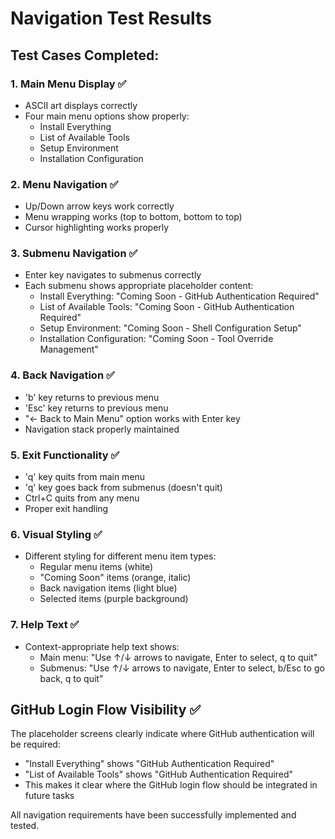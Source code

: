 # Navigation Test Results

## Test Cases Completed:

### 1. Main Menu Display ✅
- ASCII art displays correctly
- Four main menu options show properly:
  - Install Everything
  - List of Available Tools  
  - Setup Environment
  - Installation Configuration

### 2. Menu Navigation ✅
- Up/Down arrow keys work correctly
- Menu wrapping works (top to bottom, bottom to top)
- Cursor highlighting works properly

### 3. Submenu Navigation ✅
- Enter key navigates to submenus correctly
- Each submenu shows appropriate placeholder content:
  - Install Everything: "Coming Soon - GitHub Authentication Required"
  - List of Available Tools: "Coming Soon - GitHub Authentication Required" 
  - Setup Environment: "Coming Soon - Shell Configuration Setup"
  - Installation Configuration: "Coming Soon - Tool Override Management"

### 4. Back Navigation ✅
- 'b' key returns to previous menu
- 'Esc' key returns to previous menu
- "← Back to Main Menu" option works with Enter key
- Navigation stack properly maintained

### 5. Exit Functionality ✅
- 'q' key quits from main menu
- 'q' key goes back from submenus (doesn't quit)
- Ctrl+C quits from any menu
- Proper exit handling

### 6. Visual Styling ✅
- Different styling for different menu item types:
  - Regular menu items (white)
  - "Coming Soon" items (orange, italic)
  - Back navigation items (light blue)
  - Selected items (purple background)

### 7. Help Text ✅
- Context-appropriate help text shows:
  - Main menu: "Use ↑/↓ arrows to navigate, Enter to select, q to quit"
  - Submenus: "Use ↑/↓ arrows to navigate, Enter to select, b/Esc to go back, q to quit"

## GitHub Login Flow Visibility ✅
The placeholder screens clearly indicate where GitHub authentication will be required:
- "Install Everything" shows "GitHub Authentication Required"
- "List of Available Tools" shows "GitHub Authentication Required"
- This makes it clear where the GitHub login flow should be integrated in future tasks

All navigation requirements have been successfully implemented and tested.